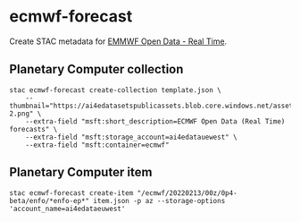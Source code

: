 # ecmwf-forecast

Create STAC metadata for [EMMWF Open Data - Real Time](https://confluence.ecmwf.int/display/UDOC/ECMWF+Open+Data+-+Real+Time).


## Planetary Computer collection


```console
stac ecmwf-forecast create-collection template.json \
    --thumbnail="https://ai4edatasetspublicassets.blob.core.windows.net/assets/pc_thumbnails/sentinel-2.png" \
    --extra-field "msft:short_description=ECMWF Open Data (Real Time) forecasts" \
    --extra-field "msft:storage_account=ai4edatauewest" \
    --extra-field "msft:container=ecmwf"
```

## Planetary Computer item

```console
stac ecmwf-forecast create-item "/ecmwf/20220213/00z/0p4-beta/enfo/*enfo-ep*" item.json -p az --storage-options 'account_name=ai4edataeuwest'
```